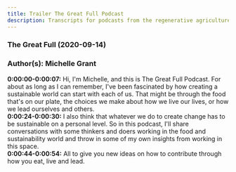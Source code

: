 ```yaml
---
title: Trailer The Great Full Podcast
description: Transcripts for podcasts from the regenerative agriculture space. Search and find episodes and timestamps.
---
```


### The Great Full  (2020-09-14)  
### Author(s): Michelle Grant  

**0:00:00-0:00:07:**  Hi, I'm Michelle, and this is The Great Full Podcast.  For about as long as I can remember, I've been fascinated by how creating a sustainable  world can start with each of us.  That might be through the food that's on our plate, the choices we make about how we  live our lives, or how we lead ourselves and others.  
**0:00:24-0:00:30:**  I also think that whatever we do to create change has to be sustainable on a personal  level.  So in this podcast, I'll share conversations with some thinkers and doers working in the  food and sustainability world and throw in some of my own insights from working in this  space.  
**0:00:44-0:00:54:**  All to give you new ideas on how to contribute through how you eat, live and lead.  